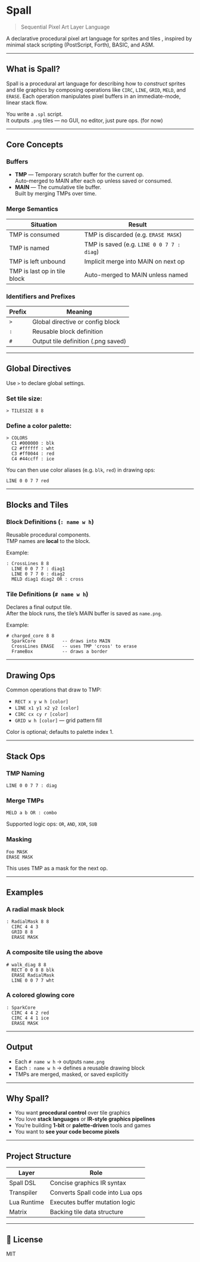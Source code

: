# Spall 
> Sequential Pixel Art Layer Language

A declarative procedural pixel art language for sprites and tiles , inspired by minimal stack scripting (PostScript, Forth), BASIC, and ASM.

---

## What is Spall?

Spall is a procedural art language for describing how to *construct* sprites and tile graphics by composing operations 
like `CIRC`, `LINE`, `GRID`, `MELD`, and `ERASE`. Each operation manipulates pixel buffers in an immediate-mode, linear stack flow.

You write a `.spl` script.  
It outputs `.png` tiles — no GUI, no editor, just pure ops. (for now)

---

## Core Concepts

### Buffers

- **TMP** — Temporary scratch buffer for the current op.  
  Auto-merged to MAIN after each op unless saved or consumed.
- **MAIN** — The cumulative tile buffer.  
  Built by merging TMPs over time.

### Merge Semantics

| Situation                     | Result                            |
|------------------------------|------------------------------------|
| TMP is consumed              | TMP is discarded (e.g. `ERASE MASK`) |
| TMP is named                 | TMP is saved (e.g. `LINE 0 0 7 7 : diag`) |
| TMP is left unbound          | Implicit merge into MAIN on next op |
| TMP is last op in tile block | Auto-merged to MAIN unless named |

### Identifiers and Prefixes

| Prefix | Meaning                             |
|--------|-------------------------------------|
| `>`    | Global directive or config block    |
| `:`    | Reusable block definition           |
| `#`    | Output tile definition (.png saved) |

---

## Global Directives

Use `>` to declare global settings.

### Set tile size:

```
> TILESIZE 8 8
```

### Define a color palette:

```
> COLORS
  C1 #000000 : blk
  C2 #ffffff : wht
  C3 #ff0044 : red
  C4 #44ccff : ice
```

You can then use color aliases (e.g. `blk`, `red`) in drawing ops:

```
LINE 0 0 7 7 red
```

---

## Blocks and Tiles

### Block Definitions (`: name w h`)

Reusable procedural components.  
TMP names are **local** to the block.

Example:
```
: CrossLines 8 8
  LINE 0 0 7 7 : diag1
  LINE 0 7 7 0 : diag2
  MELD diag1 diag2 OR : cross
```

### Tile Definitions (`# name w h`)

Declares a final output tile.  
After the block runs, the tile’s MAIN buffer is saved as `name.png`.

Example:
```
# charged_core 8 8
  SparkCore          -- draws into MAIN
  CrossLines ERASE   -- uses TMP 'cross' to erase
  FrameBox           -- draws a border
```

---

## Drawing Ops

Common operations that draw to TMP:

- `RECT x y w h [color]`
- `LINE x1 y1 x2 y2 [color]`
- `CIRC cx cy r [color]`
- `GRID w h [color]` — grid pattern fill

Color is optional; defaults to palette index 1.

---

## Stack Ops

### TMP Naming

```
LINE 0 0 7 7 : diag
```

### Merge TMPs

```
MELD a b OR : combo
```

Supported logic ops: `OR`, `AND`, `XOR`, `SUB`

### Masking

```
Foo MASK
ERASE MASK
```

This uses TMP as a mask for the next op.

---

## Examples

### A radial mask block

```
: RadialMask 8 8
  CIRC 4 4 3
  GRID 8 8
  ERASE MASK
```

### A composite tile using the above

```
# walk_diag 8 8
  RECT 0 0 8 8 blk
  ERASE RadialMask
  LINE 0 0 7 7 wht
```

### A colored glowing core

```
: SparkCore
  CIRC 4 4 2 red
  CIRC 4 4 1 ice
  ERASE MASK
```

---

## Output

- Each `# name w h` → outputs `name.png`
- Each `: name w h` → defines a reusable drawing block
- TMPs are merged, masked, or saved explicitly

---

## Why Spall?

- You want **procedural control** over tile graphics
- You love **stack languages** or **IR-style graphics pipelines**
- You’re building **1-bit** or **palette-driven** tools and games
- You want to **see your code become pixels**

---

## Project Structure

| Layer        | Role                                 |
|--------------|--------------------------------------|
| Spall DSL    | Concise graphics IR syntax           |
| Transpiler   | Converts Spall code into Lua ops     |
| Lua Runtime  | Executes buffer mutation logic       |
| Matrix<int>  | Backing tile data structure          |

---

## 🧾 License

MIT

